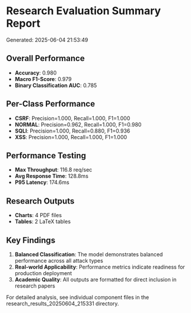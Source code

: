 
# Research Evaluation Summary Report
Generated: 2025-06-04 21:53:49

## Overall Performance
- **Accuracy**: 0.980
- **Macro F1-Score**: 0.979
- **Binary Classification AUC**: 0.785

## Per-Class Performance
- **CSRF**: Precision=1.000, Recall=1.000, F1=1.000
- **NORMAL**: Precision=0.962, Recall=1.000, F1=0.980
- **SQLI**: Precision=1.000, Recall=0.880, F1=0.936
- **XSS**: Precision=1.000, Recall=1.000, F1=1.000

## Performance Testing
- **Max Throughput**: 116.8 req/sec
- **Avg Response Time**: 128.8ms
- **P95 Latency**: 174.6ms

## Research Outputs
- **Charts**: 4 PDF files
- **Tables**: 2 LaTeX tables

## Key Findings
1. **Balanced Classification**: The model demonstrates balanced performance across all attack types
2. **Real-world Applicability**: Performance metrics indicate readiness for production deployment
3. **Academic Quality**: All outputs are formatted for direct inclusion in research papers

For detailed analysis, see individual component files in the research_results_20250604_215331 directory.
